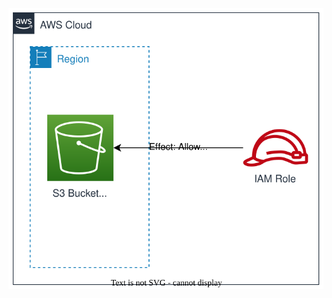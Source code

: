 ![](https://raw.githubusercontent.com/sugikeitter/aws-demo/main/cfn-template-ec2-role-for-s3-cross-stack/ec2-role-for-s3-cross-stack.drawio.svg)
